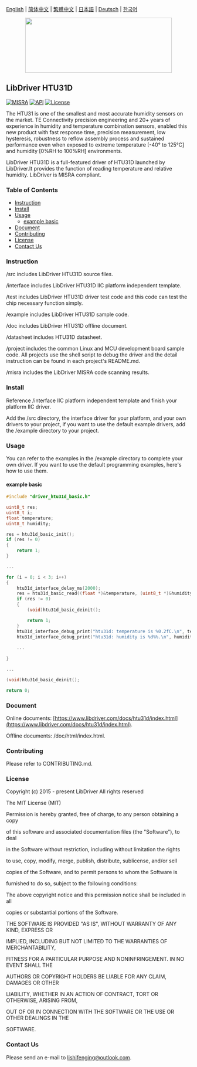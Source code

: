 [English](/README.md) | [ 简体中文](/README_zh-Hans.md) | [繁體中文](/README_zh-Hant.md) | [日本語](/README_ja.md) | [Deutsch](/README_de.md) | [한국어](/README_ko.md)

<div align=center>
<img src="/doc/image/logo.svg" width="400" height="150"/>
</div>

## LibDriver HTU31D

[![MISRA](https://img.shields.io/badge/misra-compliant-brightgreen.svg)](/misra/README.md) [![API](https://img.shields.io/badge/api-reference-blue.svg)](https://www.libdriver.com/docs/htu31d/index.html) [![License](https://img.shields.io/badge/license-MIT-brightgreen.svg)](/LICENSE)

The HTU31 is one of the smallest and most accurate humidity sensors on the market. TE Connectivity precision engineering and 20+ years of experience in humidity and temperature combination sensors, enabled this new product with fast response time, precision measurement, low hysteresis, robustness to reflow assembly process and sustained performance even when exposed to extreme temperature [-40° to 125°C] and humidity [0%RH to 100%RH] environments.

LibDriver HTU31D is a full-featured driver of HTU31D launched by LibDriver.It provides the function of reading temperature and relative humidity. LibDriver is MISRA compliant.

### Table of Contents

  - [Instruction](#Instruction)
  - [Install](#Install)
  - [Usage](#Usage)
    - [example basic](#example-basic)
  - [Document](#Document)
  - [Contributing](#Contributing)
  - [License](#License)
  - [Contact Us](#Contact-Us)

### Instruction

/src includes LibDriver HTU31D source files.

/interface includes LibDriver HTU31D IIC platform independent template.

/test includes LibDriver HTU31D driver test code and this code can test the chip necessary function simply.

/example includes LibDriver HTU31D sample code.

/doc includes LibDriver HTU31D offline document.

/datasheet includes HTU31D datasheet.

/project includes the common Linux and MCU development board sample code. All projects use the shell script to debug the driver and the detail instruction can be found in each project's README.md.

/misra includes the LibDriver MISRA code scanning results.

### Install

Reference /interface IIC platform independent template and finish your platform IIC driver.

Add the /src directory, the interface driver for your platform, and your own drivers to your project, if you want to use the default example drivers, add the /example directory to your project.

### Usage

You can refer to the examples in the /example directory to complete your own driver. If you want to use the default programming examples, here's how to use them.

#### example basic

```C
#include "driver_htu31d_basic.h"

uint8_t res;
uint8_t i;
float temperature;
uint8_t humidity;

res = htu31d_basic_init();
if (res != 0)
{
    return 1;
}

...

for (i = 0; i < 3; i++)
{
    htu31d_interface_delay_ms(2000);
    res = htu31d_basic_read((float *)&temperature, (uint8_t *)&humidity);
    if (res != 0)
    {
        (void)htu31d_basic_deinit();

        return 1;
    }
    htu31d_interface_debug_print("htu31d: temperature is %0.2fC.\n", temperature);
    htu31d_interface_debug_print("htu31d: humidity is %d%%.\n", humidity); 
    
    ...
        
}

...

(void)htu31d_basic_deinit();

return 0;
```

### Document

Online documents: [https://www.libdriver.com/docs/htu31d/index.html](https://www.libdriver.com/docs/htu31d/index.html).

Offline documents: /doc/html/index.html.

### Contributing

Please refer to CONTRIBUTING.md.

### License

Copyright (c) 2015 - present LibDriver All rights reserved



The MIT License (MIT) 



Permission is hereby granted, free of charge, to any person obtaining a copy

of this software and associated documentation files (the "Software"), to deal

in the Software without restriction, including without limitation the rights

to use, copy, modify, merge, publish, distribute, sublicense, and/or sell

copies of the Software, and to permit persons to whom the Software is

furnished to do so, subject to the following conditions: 



The above copyright notice and this permission notice shall be included in all

copies or substantial portions of the Software. 



THE SOFTWARE IS PROVIDED "AS IS", WITHOUT WARRANTY OF ANY KIND, EXPRESS OR

IMPLIED, INCLUDING BUT NOT LIMITED TO THE WARRANTIES OF MERCHANTABILITY,

FITNESS FOR A PARTICULAR PURPOSE AND NONINFRINGEMENT. IN NO EVENT SHALL THE

AUTHORS OR COPYRIGHT HOLDERS BE LIABLE FOR ANY CLAIM, DAMAGES OR OTHER

LIABILITY, WHETHER IN AN ACTION OF CONTRACT, TORT OR OTHERWISE, ARISING FROM,

OUT OF OR IN CONNECTION WITH THE SOFTWARE OR THE USE OR OTHER DEALINGS IN THE

SOFTWARE. 

### Contact Us

Please send an e-mail to lishifenging@outlook.com.
